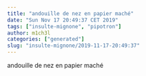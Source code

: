 ```yaml
---
title: "andouille de nez en papier maché"
date: "Sun Nov 17 20:49:37 CET 2019"
tags: ["insulte-mignone", "pipotron"]
author: m1ch3l
categories: ["generated"]
slug: "insulte-mignone/2019-11-17-20:49:37"
---
```


andouille de nez en papier maché

